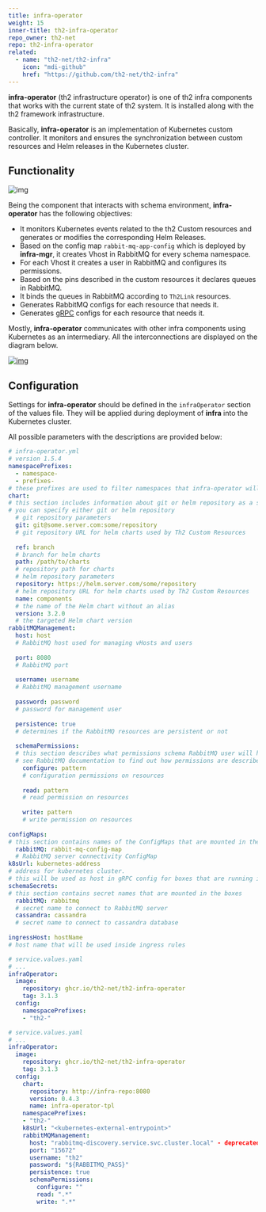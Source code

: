 ```yaml
---
title: infra-operator
weight: 15
inner-title: th2-infra-operator
repo_owner: th2-net
repo: th2-infra-operator
related:
  - name: "th2-net/th2-infra"
    icon: "mdi-github"
    href: "https://github.com/th2-net/th2-infra"
--- 
```


**infra-operator** (th2 infrastructure operator) is one of th2 infra components that works with the current state of th2 system. 
It is installed along with the th2 framework infrastructure.

Basically, **infra-operator** is an implementation of Kubernetes custom controller. 
It monitors and ensures the synchronization between <term term="Custom resource">custom resources</term> and Helm releases in the Kubernetes cluster. 


## Functionality

![img](/img/boxes/exactpro/infra-operator/main.png)

Being the component that interacts with schema environment, **infra-operator** has the following objectives:

- It monitors Kubernetes events related to the th2 <term term="Custom resource">Custom resources</term> and generates or modifies the corresponding Helm Releases.
- Based on the config map `rabbit-mq-app-config` which is deployed by **infra-mgr**, it creates Vhost in RabbitMQ for every schema namespace.
- For each Vhost it creates a user in RabbitMQ and configures its permissions.
- Based on the pins described in the custom resources it declares queues in RabbitMQ.
- It binds the queues in RabbitMQ according to `Th2Link` resources.
- Generates RabbitMQ configs for each resource that needs it.
- Generates [gRPC](https://grpc.io/docs/) configs for each resource that needs it.

Mostly, **infra-operator** communicates with other infra components using Kubernetes as an intermediary. 
All the interconnections are displayed on the diagram below.

[![img](/img/boxes/exactpro/infra-operator/operator-functionality.png)](https://www.plantuml.com/plantuml/png/XP0nQyCm48Lt_OgRsibBnr92e4kXJI66TWaTPFlP4aYw89qwvhTNDaLs0gNhlUyxlTC-YOwIlLCEev0mHJiPeS56z68vAB7YG2qx48yavg6nOOowuJEY5evAdTQXdo8ztPKaSTXzaKvK9YkmMajMLvmCdB_EJ0rx3XBPqMlk40C4gOvQtNLM3aUbAawNVDbjs4TwiqdWQIpP2vnluQ0JA9y7FUzQnU5Af5ypBEPpMmKr7zaqD-n11prX_f_2tjUr2rbxLkoOaV4Vz6auIOLktwpOvgYap9_qnr9_M_fTY_q6jKYSOr_aFSAGlVi1)

## Configuration

Settings for **infra-operator** should be defined in the `infraOperator` section of the values file. 
They will be applied during deployment of **infra** into the Kubernetes cluster. 

All possible parameters with the descriptions are provided below:

```yaml
# infra-operator.yml
# version 1.5.4
namespacePrefixes:
  - namespace-
  - prefixes-
# these prefixes are used to filter namespaces that infra-operator will manage as a schema
chart:
# this section includes information about git or helm repository as a source of helm charts
# you can specify either git or helm repository
  # git repository parameters 
  git: git@some.server.com:some/repository
  # git repository URL for helm charts used by Th2 Custom Resources
  
  ref: branch
  # branch for helm charts
  path: /path/to/charts
  # repository path for charts
  # helm repository parameters 
  repository: https://helm.server.com/some/repository
  # helm repository URL for helm charts used by Th2 Custom Resources
  name: components
  # the name of the Helm chart without an alias
  version: 3.2.0
  # the targeted Helm chart version
rabbitMQManagement:
  host: host
  # RabbitMQ host used for managing vHosts and users
  
  port: 8080
  # RabbitMQ port
  
  username: username
  # RabbitMQ management username
  
  password: password
  # password for management user
  
  persistence: true
  # determines if the RabbitMQ resources are persistent or not
  
  schemaPermissions:
  # this section describes what permissions schema RabbitMQ user will have on its own resources
  # see RabbitMQ documentation to find out how permissions are described
    configure: pattern
    # configuration permissions on resources
    
    read: pattern
    # read permission on resources
    
    write: pattern
    # write permission on resources
    
configMaps:
# this section contains names of the ConfigMaps that are mounted in the boxes
  rabbitMQ: rabbit-mq-config-map
  # RabbitMQ server connectivity ConfigMap
k8sUrl: kubernetes-address
# address for kubernetes cluster. 
# this will be used as host in gRPC config for boxes that are running in node network or externally
schemaSecrets:
# this section contains secret names that are mounted in the boxes
  rabbitMQ: rabbitmq
  # secret name to connect to RabbitMQ server
  cassandra: cassandra
  # secret name to connect to cassandra database
  
ingressHost: hostName
# host name that will be used inside ingress rules
```
<spoiler title="Example of infra-operator config in service.values.yaml">

```yaml
# service.values.yaml
# ...
infraOperator:
  image:
    repository: ghcr.io/th2-net/th2-infra-operator
    tag: 3.1.3
  config:
    namespacePrefixes: 
    - "th2-"
```

</spoiler>

<spoiler title="Default values for infra-operator section">

```yaml
# service.values.yaml
# ...
infraOperator:
  image:
    repository: ghcr.io/th2-net/th2-infra-operator
    tag: 3.1.3
  config:
    chart:
      repository: http://infra-repo:8080
      version: 0.4.3
      name: infra-operator-tpl
    namespacePrefixes: 
    - "th2-"
    k8sUrl: "<kubernetes-external-entrypoint>"
    rabbitMQManagement:
      host: "rabbitmq-discovery.service.svc.cluster.local" - deprecated. host is taken from rabbitmq config
      port: "15672"
      username: "th2"
      password: "${RABBITMQ_PASS}"
      persistence: true
      schemaPermissions:
        configure: ""
        read: ".*"
        write: ".*"
```

</spoiler>
